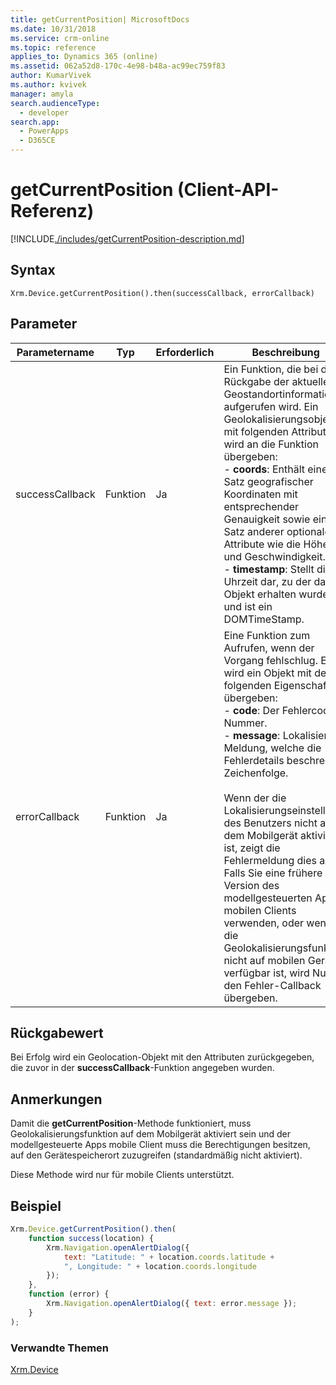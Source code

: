 ```yaml
---
title: getCurrentPosition| MicrosoftDocs
ms.date: 10/31/2018
ms.service: crm-online
ms.topic: reference
applies_to: Dynamics 365 (online)
ms.assetid: 062a52d8-170c-4e98-b48a-ac99ec759f83
author: KumarVivek
ms.author: kvivek
manager: amyla
search.audienceType:
  - developer
search.app:
  - PowerApps
  - D365CE
---
```

# <a name="getcurrentposition-client-api-reference"></a>getCurrentPosition (Client-API-Referenz)



[!INCLUDE[./includes/getCurrentPosition-description.md](./includes/getCurrentPosition-description.md)]


## <a name="syntax"></a>Syntax

`Xrm.Device.getCurrentPosition().then(successCallback, errorCallback)`

## <a name="parameters"></a>Parameter

| Parametername        | Typ           | Erforderlich  |Beschreibung  |
| ------------- |-------------| -----|-----|
|successCallback |Funktion | Ja|Ein Funktion, die bei der Rückgabe der aktuellen Geostandortinformationen aufgerufen wird. Ein Geolokalisierungsobjekt mit folgenden Attributen wird an die Funktion übergeben:<br/>- **coords**: Enthält einen Satz geografischer Koordinaten mit entsprechender Genauigkeit sowie einen Satz anderer optionaler Attribute wie die Höhe und Geschwindigkeit. <br/>- **timestamp**: Stellt die Uhrzeit dar, zu der das Objekt erhalten wurde und ist ein DOMTimeStamp.|
|errorCallback |Funktion | Ja|Eine Funktion zum Aufrufen, wenn der Vorgang fehlschlug. Es wird ein Objekt mit den folgenden Eigenschaften übergeben: <br/>- **code**: Der Fehlercode. Nummer. <br/>- **message**: Lokalisierte Meldung, welche die Fehlerdetails beschreibt. Zeichenfolge.<br/><br/>Wenn der die Lokalisierungseinstellung des Benutzers nicht auf dem Mobilgerät aktiviert ist, zeigt die Fehlermeldung dies an. Falls Sie eine frühere Version des modellgesteuerten Apps mobilen Clients verwenden, oder wenn die Geolokalisierungsfunktion nicht auf mobilen Geräten verfügbar ist, wird Null an den Fehler-Callback übergeben.|
 

## <a name="return-value"></a>Rückgabewert
Bei Erfolg wird ein Geolocation-Objekt mit den Attributen zurückgegeben, die zuvor in der **successCallback**-Funktion angegeben wurden.

## <a name="remarks"></a>Anmerkungen
Damit die **getCurrentPosition**-Methode funktioniert, muss Geolokalisierungsfunktion auf dem Mobilgerät aktiviert sein und der modellgesteuerte Apps mobile Client muss die Berechtigungen besitzen, auf den Gerätespeicherort zuzugreifen (standardmäßig nicht aktiviert).

Diese Methode wird nur für mobile Clients unterstützt.

## <a name="example"></a>Beispiel

```JavaScript
Xrm.Device.getCurrentPosition().then(
    function success(location) {
        Xrm.Navigation.openAlertDialog({
            text: "Latitude: " + location.coords.latitude +
            ", Longitude: " + location.coords.longitude
        });
    },
    function (error) {
        Xrm.Navigation.openAlertDialog({ text: error.message });
    }
);
```

### <a name="related-topics"></a>Verwandte Themen
[Xrm.Device](../xrm-device.md)

